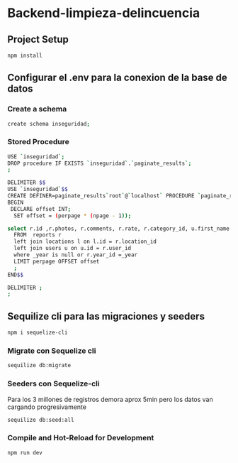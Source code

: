 # Backend-limpieza-delincuencia


## Project Setup

```sh
npm install
```
## Configurar el .env para la conexion de la base de datos

### Create a schema

```sh
create schema inseguridad;
```
### Stored Procedure

```sh
USE `inseguridad`;
DROP procedure IF EXISTS `inseguridad`.`paginate_results`;
;

DELIMITER $$
USE `inseguridad`$$
CREATE DEFINER=paginate_results`root`@`localhost` PROCEDURE `paginate_results`(IN npage INT, IN perpage INT, IN _year int)
BEGIN
 DECLARE offset INT;
  SET offset = (perpage * (npage - 1));

select r.id ,r.photos, r.comments, r.rate, r.category_id, u.first_name , u.last_name, r.location_id, r.district_id, r.year_id
  FROM  reports r 
  left join locations l on l.id = r.location_id
  left join users u on u.id = r.user_id 
  where _year is null or r.year_id =_year
  LIMIT perpage OFFSET offset
  ;
END$$

DELIMITER ;
;

```
## Sequilize cli para las migraciones y seeders
```sh
npm i sequelize-cli
```

### Migrate con Sequelize cli
```sh
sequilize db:migrate
```
### Seeders con Sequelize-cli 
Para los 3 millones de registros demora aprox 5min pero los datos van cargando progresivamente  
```sh
sequilize db:seed:all
```
### Compile and Hot-Reload for Development
```sh
npm run dev
```

